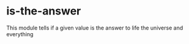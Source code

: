 # is-the-answer

This module tells if a given value is the answer to life the universe and everything
